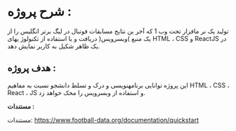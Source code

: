 # شرح پروژه :

تولید یک نر مافزار تحت وب 1 که آخر ین نتایج مسابقات فوتبال در لیگ برتر انگلیس را از یک منبع
)وبسرویس( دریافت و با استفاده از تکنولوژ یهای HTML ، CSS و ReactJS در یک ظاهر شکیل به
کاربر نمایش دهد.

## هدف پروژه :

این پروژه توانایی برنامهنویسی و درک و تسلط دانشجو نسبت به مفاهیم HTML ، CSS ، React ، JS و
استفاده از وبسرویس را محک خواهد زد.

**مستندات :**

مستندات:
https://www.football-data.org/documentation/quickstart
